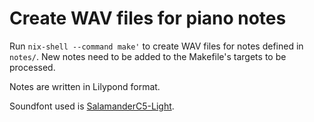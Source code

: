 # Create WAV files for piano notes

Run `nix-shell --command make'` to create WAV files for notes defined in `notes/`. New notes need to be added to the Makefile's targets to be processed.

Notes are written in Lilypond format.

Soundfont used is [SalamanderC5-Light](https://musescore.org/en/node/240261).
